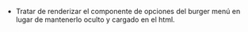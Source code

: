 - Tratar de renderizar el componente de opciones del burger menú en lugar de mantenerlo oculto y cargado en el html.